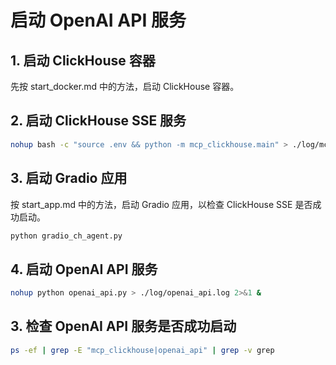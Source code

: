 # 启动 OpenAI API 服务

## 1. 启动 ClickHouse 容器

先按 start_docker.md 中的方法，启动 ClickHouse 容器。

## 2. 启动 ClickHouse SSE 服务

```bash
nohup bash -c "source .env && python -m mcp_clickhouse.main" > ./log/mcp_clickhouse.log 2>&1 &
```

## 3. 启动 Gradio 应用

按 start_app.md 中的方法，启动 Gradio 应用，以检查 ClickHouse SSE 是否成功启动。

```bash
python gradio_ch_agent.py
```

## 4. 启动 OpenAI API 服务

```bash
nohup python openai_api.py > ./log/openai_api.log 2>&1 &
```

## 3. 检查 OpenAI API 服务是否成功启动

```bash
ps -ef | grep -E "mcp_clickhouse|openai_api" | grep -v grep
```